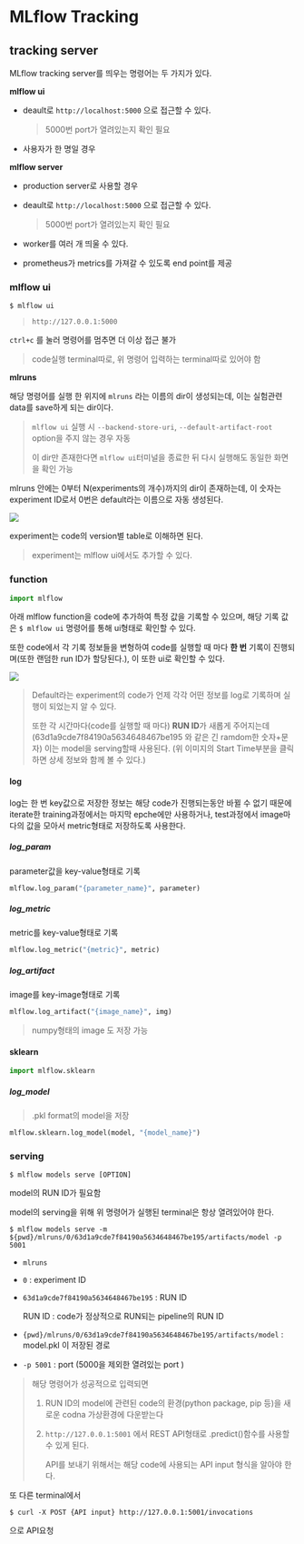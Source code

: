# MLflow Tracking



## tracking server

MLflow tracking server를 띄우는 명령어는 두 가지가 있다.

**mlflow ui**

- deault로 `http://localhost:5000` 으로 접근할 수 있다.

  > 5000번 port가 열려있는지 확인 필요

- 사용자가 한 명일 경우 



**mlflow server**

- production server로 사용할 경우

- deault로 `http://localhost:5000` 으로 접근할 수 있다.

  > 5000번 port가 열려있는지 확인 필요

- worker를 여러 개 띄울 수 있다.

- prometheus가 metrics를 가져갈 수 있도록 end point를 제공



### mlflow ui

```
$ mlflow ui
```

> `http://127.0.0.1:5000`

`ctrl+c` 를 눌러 명령어를 멈추면 더 이상 접근 불가

> code실행 terminal따로, 위 명령어 입력하는 terminal따로 있어야 함 



**mlruns**

해당 명령어를 실행 한 위지에 `mlruns` 라는 이름의 dir이 생성되는데, 이는 실험관련 data를 save하게 되는 dir이다.

> `mlflow ui` 실행 시 `--backend-store-uri`, `--default-artifact-root ` option을 주지 않는 경우 자동
>
> 이 dir만 존재한다면 `mlflow ui`터미널을 종료한 뒤 다시 실행해도 동일한 화면을 확인 가능

mlruns 안에는 0부터 N(experiments의 개수)까지의 dir이 존재하는데, 이 숫자는 experiment ID로서 0번은 default라는 이름으로 자동 생성된다.

![](https://cran.r-project.org/web/packages/mlflow/readme/tools/readme/mlflow-user-interface.png)

experiment는 code의 version별 table로 이해하면 된다.

> experiment는 mlflow ui에서도 추가할 수 있다.









### function

```python
import mlflow
```

아래 mlflow function을 code에 추가하여 특정 값을 기록할 수 있으며, 해당 기록 값은 `$ mlflow ui` 명령어를 통해 ui형태로 확인할 수 있다.

또한 code에서 각 기록 정보들을 변형하여 code를 실행할 때 마다 **한 번** 기록이 진행되며(또한 랜덤한 run ID가 할당된다.), 이 또한 ui로 확인할 수 있다.  

![](https://miro.medium.com/max/1400/1*-BX3BpJxSZroJkSiwNRfGg.png)

> Default라는 experiment의 code가 언제 각각 어떤 정보를 log로 기록하며 실행이 되었는지 알 수 있다.
>
> 또한 각 시간마다(code를 실행할 때 마다) **RUN ID**가 새롭게 주어지는데 (63d1a9cde7f84190a5634648467be195 와 같은 긴 ramdom한 숫자+문자) 이는 model을 serving할때 사용된다.  (위 이미지의 Start Time부분을 클릭하면 상세 정보와 함께 볼 수 있다.)



#### log

log는 한 번 key값으로 저장한 정보는 해당 code가 진행되는동안 바뀔 수 없기 때문에 iterate한 training과정에서는 마지막 epche에만 사용하거나, test과정에서 image마다의 값을 모아서 metric형태로 저장하도록 사용한다.

##### log_param

parameter값을 key-value형태로 기록

```python
mlflow.log_param("{parameter_name}", parameter)
```



##### log_metric

metric를 key-value형태로 기록

```python
mlflow.log_metric("{metric}", metric)
```





##### log_artifact

image를 key-image형태로 기록

```python
mlflow.log_artifact("{image_name}", img)
```

> numpy형태의 image 도 저장 가능



#### sklearn

```python
import mlflow.sklearn
```



##### log_model

> .pkl format의 model을 저장

```python
mlflow.sklearn.log_model(model, "{model_name}")
```













### serving

```
$ mlflow models serve [OPTION]
```

model의 RUN ID가 필요함

model의 serving을 위해 위 명령어가 실행된 terminal은 항상 열려있어야 한다.



````
$ mlflow models serve -m ${pwd}/mlruns/0/63d1a9cde7f84190a5634648467be195/artifacts/model -p 5001
````

- `mlruns`

- `0` : experiment ID

- `63d1a9cde7f84190a5634648467be195` : RUN ID

  RUN ID : code가 정상적으로 RUN되는 pipeline의 RUN ID

- `{pwd}/mlruns/0/63d1a9cde7f84190a5634648467be195/artifacts/model` : model.pkl 이 저장된 경로

- `-p 5001` : port (5000을 제외한 열려있는 port )

> 해당 명령어가 성공적으로 입력되면 
>
> 1. RUN ID의 model에 관련된 code의 환경(python package, pip 등)을 새로운 codna 가상환경에 다운받는다
>
> 2. `http://127.0.0.1:5001` 에서 REST API형태로 .predict()함수를 사용할 수 있게 된다.
>
>    API를 보내기 위해서는 해당 code에 사용되는 API input 형식을 알아야 한다.

또 다른 terminal에서

```
$ curl -X POST {API input} http://127.0.0.1:5001/invocations
```

으로 API요청